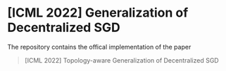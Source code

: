 # [ICML 2022] Generalization of Decentralized SGD

The repository contains the offical implementation of the paper

> [ICML 2022] Topology-aware Generalization of Decentralized SGD
